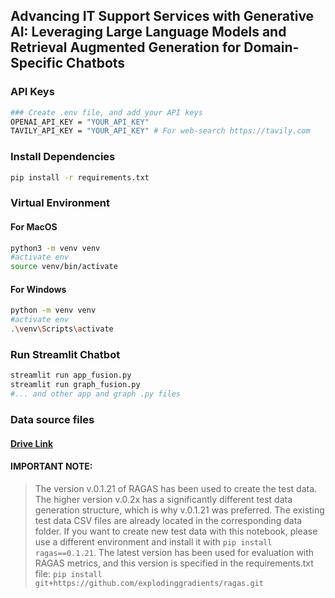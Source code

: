 ## Advancing IT Support Services with Generative AI: Leveraging Large Language Models and Retrieval Augmented Generation for Domain-Specific Chatbots

### API Keys
```bash
### Create .env file, and add your API keys 
OPENAI_API_KEY = "YOUR_API_KEY"
TAVILY_API_KEY = "YOUR_API_KEY" # For web-search https://tavily.com
```

### Install Dependencies
```bash
pip install -r requirements.txt
```
### Virtual Environment
#### For MacOS
```bash
python3 -m venv venv
#activate env
source venv/bin/activate
```
#### For Windows
```bash
python -m venv venv
#activate env
.\venv\Scripts\activate

```

### Run Streamlit Chatbot
```bash
streamlit run app_fusion.py
streamlit run graph_fusion.py
#... and other app and graph .py files 
```
### Data source files

#### [Drive Link](https://drive.google.com/drive/folders/15oI_Kaivu39pkNFeSbLzGO3kA0HhBOBG?usp=sharing)

#### IMPORTANT NOTE:
> The version v.0.1.21 of RAGAS has been used to create the test data. 
The higher version v.0.2x has a significantly different test data generation structure, which is why v.0.1.21 was preferred.
The existing test data CSV files are already located in the corresponding data folder.
If you want to create new test data with this notebook, please use a different environment and install it with `pip install ragas==0.1.21`.
The latest version has been used for evaluation with RAGAS metrics, 
and this version is specified in the requirements.txt file: `pip install git+https://github.com/explodinggradients/ragas.git`